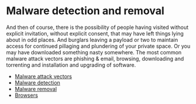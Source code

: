 # Malware detection and removal

And then of course, there is the possibility of people having visited without explicit invitation, without explicit consent, that may have left things lying about in odd places. And burglars leaving a payload or two to maintain access for continued pillaging and plundering of your private space. Or you may have downloaded something nasty somewhere. The most common malware attack vectors are phishing & email, browsing, downloading and torrenting and installation and upgrading of software. 

* [Malware attack vectors](Malware-attack-vectors.md)
* [Malware detection](Malware-detection.md)
* [Malware removal](Malware-removal.md)
* [Browsers](Browsers.md)

